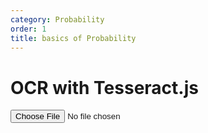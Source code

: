 ```yaml
---
category: Probability
order: 1
title: basics of Probability
---
```


<h1>OCR with Tesseract.js</h1>
<input type="file" id="ocrInput" accept="image/*">
<div id="output"></div>

 <script>
        document.getElementById('ocrInput').addEventListener('change', function(event) {
            const file = event.target.files[0];
            if (file) {
                Tesseract.recognize(
                    file,
                    'tam', // Language code for Tamil
                    {
                        logger: info => console.log(info) // Optional logger
                    }
                ).then(({ data: { text } }) => {
                    document.getElementById('output').innerHTML = text;
                }).catch(err => {
                    console.error(err);
                    document.getElementById('output').innerHTML = 'Error processing image';
                });
            }
        });
</script>
<script src="https://cdn.jsdelivr.net/npm/tesseract.js@2"></script>
